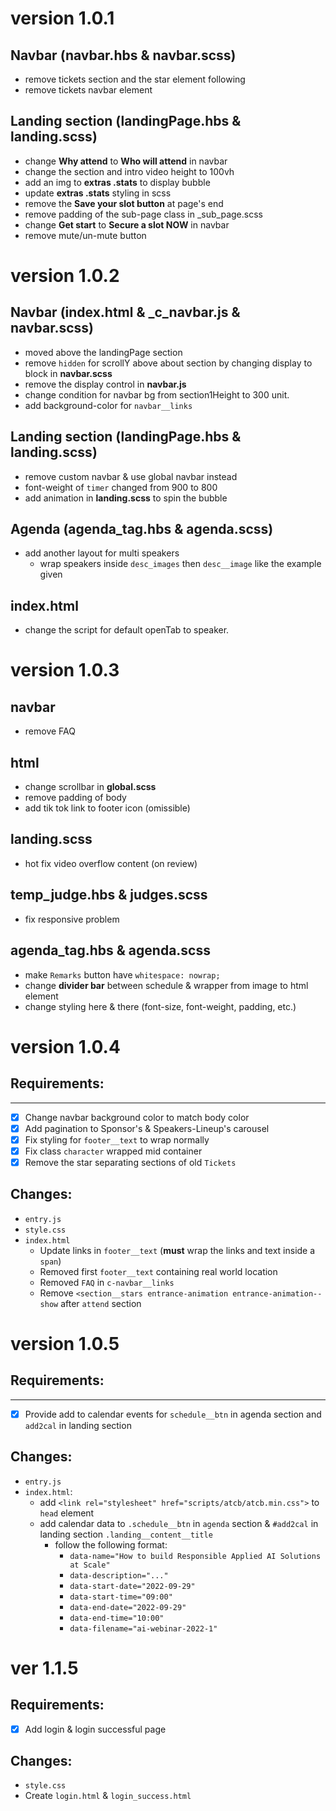 # version 1.0.1

## Navbar (navbar.hbs & navbar.scss)
- remove tickets section and the star element following
- remove tickets navbar element

## Landing section (landingPage.hbs & landing.scss)
- change **Why attend** to **Who will attend** in navbar
- change the section and intro video height to 100vh
- add an img to **extras .stats** to display bubble
- update **extras .stats** styling in scss
- remove the **Save your slot button** at page's end
- remove padding of the sub-page class in _sub_page.scss
- change **Get start** to **Secure a slot NOW** in navbar
- remove mute/un-mute button

# version 1.0.2

## Navbar (index.html & _c_navbar.js & navbar.scss)
- moved above the landingPage section
- remove `hidden` for scrollY above about section by changing display to block in **navbar.scss**
- remove the display control in **navbar.js**
- change condition for navbar bg from section1Height to 300 unit.
- add background-color for `navbar__links`

## Landing section (landingPage.hbs & landing.scss)
- remove custom navbar & use global navbar instead
- font-weight of `timer` changed from 900 to 800
- add animation in **landing.scss** to spin the bubble

## Agenda (agenda_tag.hbs & agenda.scss)
- add another layout for multi speakers
    - wrap speakers inside `desc_images` then `desc__image` like the example given

## index.html
- change the script for default openTab to speaker.


# version 1.0.3

## navbar
- remove FAQ

## html
- change scrollbar in **global.scss**
- remove padding of body
- add tik tok link to footer icon (omissible)

## landing.scss
- hot fix video overflow content (on review)

## temp_judge.hbs & judges.scss
- fix responsive problem

## agenda_tag.hbs & agenda.scss
- make `Remarks` button have `whitespace: nowrap;`
- change **divider bar** between schedule & wrapper from image to html element
- change styling here & there (font-size, font-weight, padding, etc.)

# version 1.0.4

## Requirements:
---
- [x] Change navbar background color to match body color
- [x] Add pagination to Sponsor's & Speakers-Lineup's carousel
- [x] Fix styling for `footer__text` to wrap normally
- [x] Fix class `character` wrapped mid container
- [x] Remove the star separating sections of old `Tickets`

## Changes:
- `entry.js`
- `style.css`
- `index.html`
  - Update links in `footer__text` (**must** wrap the links and text inside a `span`)
  - Removed first `footer__text` containing real world location
  - Removed `FAQ` in `c-navbar__links`
  - Remove `<section__stars entrance-animation entrance-animation--show` after `attend` section

# version 1.0.5

## Requirements:
---
- [x] Provide add to calendar events for `schedule__btn` in agenda section and `add2cal` in landing section

## Changes:
- `entry.js`
- `index.html`:
  - add `<link rel="stylesheet" href="scripts/atcb/atcb.min.css">` to `head` element
  - add calendar data to `.schedule__btn` in `agenda` section & `#add2cal` in landing section `.landing__content__title`
    - follow the following format:
      - `data-name="How to build Responsible Applied AI Solutions at Scale"`
      - `data-description="..."`
      - `data-start-date="2022-09-29"`
      - `data-start-time="09:00"`
      - `data-end-date="2022-09-29"`
      - `data-end-time="10:00"`
      - `data-filename="ai-webinar-2022-1"`


# ver 1.1.5

## Requirements:
- [x] Add login & login successful page

## Changes:
- `style.css`
- Create `login.html` & `login_success.html`